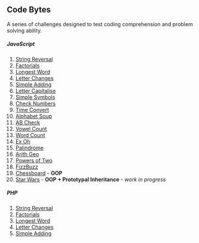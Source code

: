 ## Code Bytes

A series of challenges designed to test coding comprehension and problem solving ability.

##### JavaScript
1. [String Reversal](https://github.com/Ash-Lee/CodeBytes/blob/master/JavaScript/1%20-%20String%20Reversal.js)
2. [Factorials](https://github.com/Ash-Lee/CodeBytes/blob/master/JavaScript/2%20-%20Factorials.js)
3. [Longest Word](https://github.com/Ash-Lee/CodeBytes/blob/master/JavaScript/3%20-%20Longest%20Word.js)
4. [Letter Changes](https://github.com/Ash-Lee/CodeBytes/blob/master/JavaScript/4%20-%20Letter%20Changes.js)
5. [Simple Adding](https://github.com/Ash-Lee/CodeBytes/blob/master/JavaScript/5%20-%20Simple%20Adding.js)
6. [Letter Capitalise](https://github.com/Ash-Lee/CodeBytes/blob/master/JavaScript/6%20-%20Letter%20Capitalise.js)
7. [Simple Symbols](https://github.com/Ash-Lee/CodeBytes/blob/master/JavaScript/7%20-%20Simple%20Symbols.js)
8. [Check Numbers](https://github.com/Ash-Lee/CodeBytes/blob/master/JavaScript/8%20-%20Check%20Number.js)
9. [Time Convert](https://github.com/Ash-Lee/CodeBytes/blob/master/JavaScript/9%20-%20Time%20Convert.js)
10. [Alphabet Soup](https://github.com/Ash-Lee/CodeBytes/blob/master/JavaScript/10%20-%20Alphabet%20Soup.js)
11. [AB Check](https://github.com/Ash-Lee/CodeBytes/blob/master/JavaScript/11%20-%20AB%20Check.js)
12. [Vowel Count](https://github.com/Ash-Lee/CodeBytes/blob/master/JavaScript/12%20-%20Vowel%20Count.js)
13. [Word Count](https://github.com/Ash-Lee/CodeBytes/blob/master/JavaScript/13%20-%20Word%20Count.js)
14. [Ex Oh](https://github.com/Ash-Lee/CodeBytes/blob/master/JavaScript/14%20-%20Ex%20Oh.js)
15. [Palindrome](https://github.com/Ash-Lee/CodeBytes/blob/master/JavaScript/15%20-%20Palindrome.js)
16. [Arith Geo](https://github.com/Ash-Lee/CodeBytes/blob/master/JavaScript/16%20-%20Arith%20Geo.js)
17. [Powers of Two](https://github.com/Ash-Lee/CodeBytes/blob/master/JavaScript/17%20-%20Powers%20of%20Two.js)
18. [FizzBuzz](https://github.com/Ash-Lee/CodeBytes/blob/master/JavaScript/18%20-%20FizzBuzz.js)
19. [Chessboard](https://github.com/Ash-Lee/CodeBytes/blob/master/JavaScript/19%20-%20Chessboard.js) - __OOP__
20. [Star Wars](https://github.com/Ash-Lee/CodeBytes/blob/master/JavaScript/20%20-%20Star%20Wars.js) - __OOP + Prototypal Inheritance__ - _work in progress_

##### PHP
1. [String Reversal](https://github.com/Ash-Lee/CodeBytes/blob/master/PHP/1%20-%20String%20Reversal.php)
2. [Factorials](https://github.com/Ash-Lee/CodeBytes/blob/master/PHP/2%20-%20First%20Factorial.php)
3. [Longest Word](https://github.com/Ash-Lee/CodeBytes/blob/master/PHP/3%20-%20Longest%20Word.php)
4. [Letter Changes](https://github.com/Ash-Lee/CodeBytes/blob/master/PHP/4%20-%20Letter%20Changes.php)
5. [Simple Adding](https://github.com/Ash-Lee/CodeBytes/blob/master/PHP/5%20-%20Simple%20Adding.php)